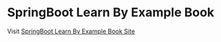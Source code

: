 # SpringBoot Learn By Example Book

Visit <a href="http://sivaprasadreddy.com/springboot-learn-by-example/" target="_blank">SpringBoot Learn By Example Book Site</a>

